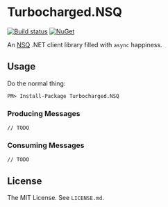 Turbocharged.NSQ
================

[![Build status](https://example.com)](https://ci.appveyor.com/project/jennings/turbocharged-nsq)
[![NuGet](https://img.shields.io/nuget/v/Turbocharged.NSQ.svg)](http://www.nuget.org/packages/Turbocharged.NSQ/)

An [NSQ][nsq] .NET client library filled with `async` happiness.


Usage
-----

Do the normal thing:

    PM> Install-Package Turbocharged.NSQ

### Producing Messages

    // TODO

### Consuming Messages

    // TODO


License
-------

The MIT License. See `LICENSE.md`.


[nsq]: http://nsq.io/
